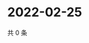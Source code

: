 # 2022-02-25

共 0 条

<!-- BEGIN WEIBO -->
<!-- 最后更新时间 Fri Feb 25 2022 05:10:50 GMT+0800 (China Standard Time) -->

<!-- END WEIBO -->
